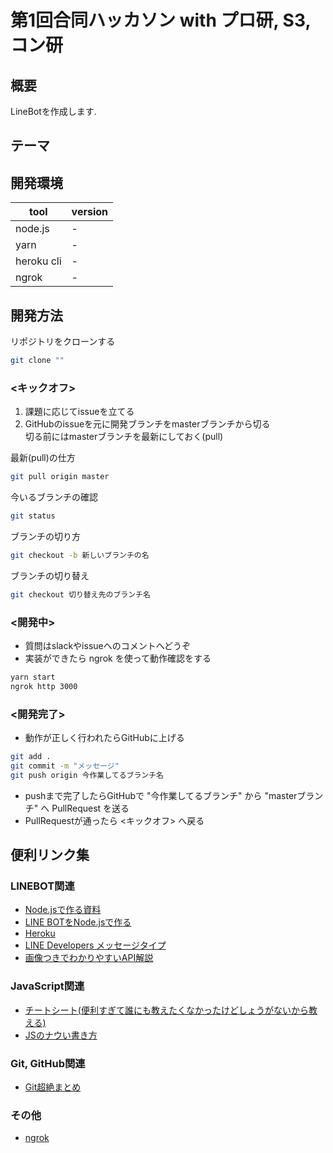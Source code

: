 # 第1回合同ハッカソン with プロ研, S3, コン研
## 概要
LineBotを作成します.  
## テーマ

## 開発環境
| tool       | version |
|------------|---------|
| node.js    | -       |
| yarn       | -       |
| heroku cli | -       |
| ngrok      | -       |

## 開発方法
リポジトリをクローンする  
```bash
git clone ""
```
### <キックオフ>
1. 課題に応じてissueを立てる
2. GitHubのissueを元に開発ブランチをmasterブランチから切る  
切る前にはmasterブランチを最新にしておく(pull)  

最新(pull)の仕方
```bash
git pull origin master
```

今いるブランチの確認
```bash
git status
```

ブランチの切り方
```bash
git checkout -b 新しいブランチの名
```

ブランチの切り替え
```bash
git checkout 切り替え先のブランチ名
```
### <開発中>
- 質問はslackやissueへのコメントへどうぞ  
- 実装ができたら ngrok を使って動作確認をする  
```bash
yarn start
ngrok http 3000
```

### <開発完了>
- 動作が正しく行われたらGitHubに上げる
```bash
git add .
git commit -m "メッセージ"
git push origin 今作業してるブランチ名
```
- pushまで完了したらGitHubで "今作業してるブランチ" から "masterブランチ" へ PullRequest を送る  
- PullRequestが通ったら <キックオフ> へ戻る

## 便利リンク集
### **LINEBOT関連**
- [Node.jsで作る資料](https://qiita.com/n0bisuke/items/ceaa09ef8898bee8369d)  
- [LINE BOTをNode.jsで作る](https://qiita.com/Hirosaji/items/4c136c13660bb1217662)  
- [Heroku](https://dashboard.heroku.com/apps)  
- [LINE Developers メッセージタイプ](https://developers.line.biz/ja/docs/messaging-api/message-types/#text-messages)  
- [画像つきでわかりやすいAPI解説](https://qiita.com/kakakaori830/items/52e52d969800de61ce28)  
### **JavaScript関連**
- [チートシート(便利すぎて誰にも教えたくなかったけどしょうがないから教える)](https://jsprimer.net/cheetsheet/)  
- [JSのナウい書き方](https://qiita.com/shibukawa/items/19ab5c381bbb2e09d0d9)  

### **Git, GitHub関連**
- [Git超絶まとめ](https://qiita.com/masashi127/items/2e103c3fba9d1b058961)  

### **その他**
- [ngrok](https://qiita.com/kitaro0729/items/44214f9f81d3ebda58bd)  